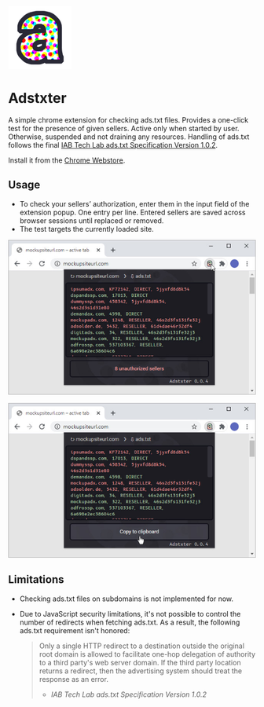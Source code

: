 
![Adstxter logo](chrome/store/128.png)

# Adstxter

A simple chrome extension for checking ads.txt files. Provides a one-click test for the presence of given sellers. Active only when started by user. Otherwise, suspended and not draining any resources. Handling of ads.txt follows the final [IAB Tech Lab ads.txt Specification Version 1.0.2](https://iabtechlab.com/wp-content/uploads/2019/03/IAB-OpenRTB-Ads.txt-Public-Spec-1.0.2.pdf). 

Install it from the [Chrome Webstore](https://chrome.google.com/webstore/detail/ncdnbcbfjcflaocmpnhjajngpdoipnci).

## Usage
 - To check your sellers’ authorization, enter them in the input field of the extension popup. One entry per line. Entered sellers are saved across browser sessions until replaced or removed.
 - The test targets the currently loaded site.

![Screenshot of Adstxter: test result](chrome/store/screenshotr640x400_1.jpg)

![Screenshot of Adstxter: copying the missing sellers to clipboard](chrome/store/screenshot640x400_2.jpg)

## Limitations
 * Checking ads.txt files on subdomains is not implemented for now.
 * Due to JavaScript security limitations, it's not possible to control the number of redirects when fetching ads.txt. As a result, the following ads.txt requirement isn't honored:

    > Only a single HTTP redirect to a destination outside the original root domain is allowed to facilitate one-hop delegation of authority to a third party's web server domain. If the third party location returns a redirect, then the advertising system should treat the response as an error.
    > - *IAB Tech Lab ads.txt Specification Version 1.0.2*
